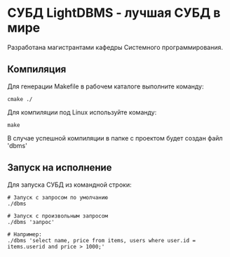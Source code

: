 # СУБД LightDBMS - лучшая СУБД в мире

Разработана магистрантами кафедры Системного программирования. 

## Компиляция

Для генерации Makefile в рабочем каталоге выполните команду:

    cmake ./

Для компиляции под Linux используйте команду:
    
    make

В случае успешной компиляции в папке с проектом будет создан файл 'dbms'

## Запуск на исполнение

Для запуска СУБД из командной строки:

    # Запуск с запросом по умолчанию
    ./dbms
    
    # Запуск с произвольным запросом
    ./dbms 'запрос'
    
    # Например:
    ./dbms 'select name, price from items, users where user.id = items.userid and price > 1000;'
